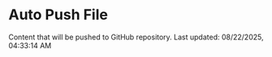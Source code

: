 # Auto Push File

Content that will be pushed to GitHub repository.
Last updated: 08/22/2025, 04:33:14 AM